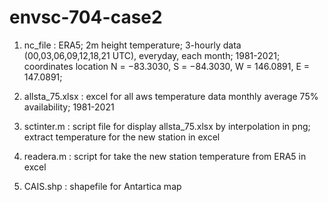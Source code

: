 # envsc-704-case2

1. nc_file : ERA5; 2m height temperature; 3-hourly data (00,03,06,09,12,18,21 UTC), everyday, each month; 1981-2021;
             coordinates location N = −83.3030, S = −84.3030, W = 146.0891, E = 147.0891;
   
2. allsta_75.xlsx : excel for all aws temperature data monthly average 75% availability; 1981-2021

3. sctinter.m : script file for display allsta_75.xlsx by interpolation in png;
                extract temperature for the new station in excel

4. readera.m : script for take the new station temperature from ERA5 in excel

5. CAIS.shp : shapefile for Antartica map
